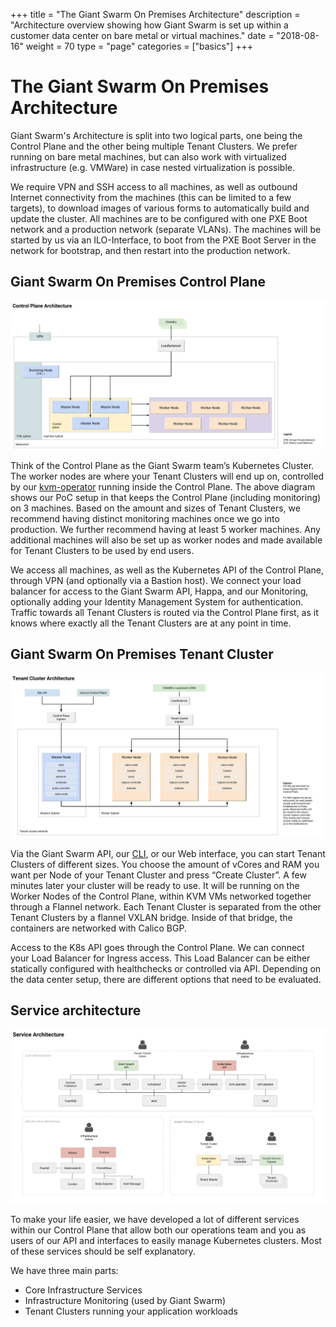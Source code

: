+++
title = "The Giant Swarm On Premises Architecture"
description = "Architecture overview showing how Giant Swarm is set up within a customer data center on bare metal or virtual machines."
date = "2018-08-16"
weight = 70
type = "page"
categories = ["basics"]
+++

# The Giant Swarm On Premises Architecture

Giant Swarm's Architecture is split into two logical parts, one being the Control Plane and the other being multiple Tenant Clusters. We prefer running on bare metal machines, but can also work with virtualized infrastructure (e.g. VMWare) in case nested virtualization is possible.

We require VPN and SSH access to all machines, as well as outbound Internet connectivity from the machines (this can be limited to a few targets), to download images of various forms to automatically build and update the cluster. All machines are to be configured with one PXE Boot network and a production network (separate VLANs). The machines will be started by us via an ILO-Interface, to boot from the PXE Boot Server in the network for bootstrap, and then restart into the production network.

## Giant Swarm On Premises Control Plane

![On Premises Control Plane Architecture](../../../static/img/architecture-onprem-control-plane.png)

Think of the Control Plane as the Giant Swarm team’s Kubernetes Cluster. The worker nodes are where your Tenant Clusters will end up on, controlled by our [kvm-operator](https://github.com/giantswarm/kvm-operator/) running inside the Control Plane. The above diagram shows our PoC setup in that keeps the Control Plane (including monitoring) on 3 machines. Based on the amount and sizes of Tenant Clusters, we recommend having distinct monitoring machines once we go into production. We further recommend having at least 5 worker machines. Any additional machines will also be set up as worker nodes and made available for Tenant Clusters to be used by end users.

We access all machines, as well as the Kubernetes API of the Control Plane, through VPN (and optionally via a Bastion host). We connect your load balancer for access to the Giant Swarm API, Happa, and our Monitoring, optionally adding your Identity Management System for authentication. Traffic towards all Tenant Clusters is routed via the Control Plane first, as it knows where exactly all the Tenant Clusters are at any point in time.

## Giant Swarm On Premises Tenant Cluster

![On Premises Tenant Cluster Architecture](../../../static/img/architecture-onprem-tenant-cluster.png)

Via the Giant Swarm API, our [CLI](https://github.com/giantswarm/gsctl), or our Web interface, you can start Tenant Clusters of different sizes. You choose the amount of vCores and RAM you want per Node of your Tenant Cluster and press “Create Cluster”. A few minutes later your cluster will be ready to use. It will be running on the Worker Nodes of the Control Plane, within KVM VMs networked together through a Flannel network. Each Tenant Cluster is separated from the other Tenant Clusters by a flannel VXLAN bridge. Inside of that bridge, the containers are networked with Calico BGP.

Access to the K8s API goes through the Control Plane. We can connect your Load Balancer for Ingress access. This Load Balancer can be either statically configured with healthchecks or controlled via API. Depending on the data center setup, there are different options that need to be evaluated.

## Service architecture

![Service Architecture](../../../static/img/architecture-onprem-services.png)

To make your life easier, we have developed a lot of different services within our Control Plane that allow both our operations team and you as users of our API and interfaces to easily manage Kubernetes clusters. Most of these services should be self explanatory.

We have three main parts:

* Core Infrastructure Services
* Infrastructure Monitoring (used by Giant Swarm)
* Tenant Clusters running your application workloads
